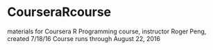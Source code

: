 # CourseraRcourse
materials for Coursera R Programming course, instructor Roger Peng, created 7/18/16
Course runs through August 22, 2016
